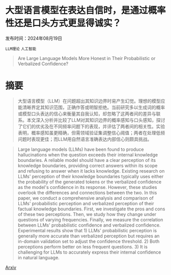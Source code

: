 # 大型语言模型在表达自信时，是通过概率性还是口头方式更显得诚实？

发布时间：2024年08月19日

`LLM理论` `人工智能`

> Are Large Language Models More Honest in Their Probabilistic or Verbalized Confidence?

# 摘要

> 大型语言模型（LLM）在问题超出其知识边界时易产生幻觉。理想的模型应能清晰界定其知识范围，正确作答或明智拒绝。当前研究多以生成词的概率或模型口头表达的信心来衡量其自我认知，却忽略了这两者间的差异与联系。本文深入分析并比较了LLM对其知识边界的概率感知与口头感知，探讨了它们的优劣及在不同频率问题下的表现，并评估了两者间的相关性。实验表明，概率感知虽更精确，但需领域验证集调整信心阈值；两者在处理低频问题时表现更佳；而LLM用自然语言准确表达内部信心则颇具挑战。

> Large language models (LLMs) have been found to produce hallucinations when the question exceeds their internal knowledge boundaries. A reliable model should have a clear perception of its knowledge boundaries, providing correct answers within its scope and refusing to answer when it lacks knowledge. Existing research on LLMs' perception of their knowledge boundaries typically uses either the probability of the generated tokens or the verbalized confidence as the model's confidence in its response. However, these studies overlook the differences and connections between the two. In this paper, we conduct a comprehensive analysis and comparison of LLMs' probabilistic perception and verbalized perception of their factual knowledge boundaries. First, we investigate the pros and cons of these two perceptions. Then, we study how they change under questions of varying frequencies. Finally, we measure the correlation between LLMs' probabilistic confidence and verbalized confidence. Experimental results show that 1) LLMs' probabilistic perception is generally more accurate than verbalized perception but requires an in-domain validation set to adjust the confidence threshold. 2) Both perceptions perform better on less frequent questions. 3) It is challenging for LLMs to accurately express their internal confidence in natural language.

[Arxiv](https://arxiv.org/abs/2408.09773)